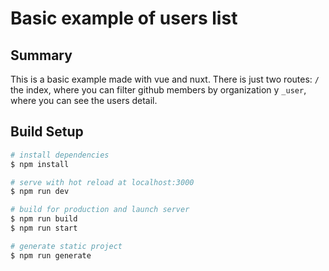 # Basic example of users list 

## Summary

This is a basic example made with vue and nuxt. There is just two routes: `/` the index, where you can filter github members by organization y `_user`, where you can see the users detail.

## Build Setup

```bash
# install dependencies
$ npm install

# serve with hot reload at localhost:3000
$ npm run dev

# build for production and launch server
$ npm run build
$ npm run start

# generate static project
$ npm run generate
```

